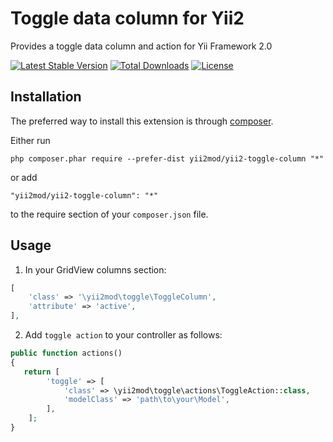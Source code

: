 Toggle data column for Yii2
===========================
Provides a toggle data column and action for Yii Framework 2.0

[![Latest Stable Version](https://poser.pugx.org/yii2mod/yii2-toggle-column/v/stable)](https://packagist.org/packages/yii2mod/yii2-toggle-column) [![Total Downloads](https://poser.pugx.org/yii2mod/yii2-toggle-column/downloads)](https://packagist.org/packages/yii2mod/yii2-toggle-column) [![License](https://poser.pugx.org/yii2mod/yii2-toggle-column/license)](https://packagist.org/packages/yii2mod/yii2-toggle-column)

Installation
------------

The preferred way to install this extension is through [composer](http://getcomposer.org/download/).

Either run

```
php composer.phar require --prefer-dist yii2mod/yii2-toggle-column "*"
```

or add

```
"yii2mod/yii2-toggle-column": "*"
```

to the require section of your `composer.json` file.


Usage
-----

1) In your GridView columns section:

```php
[
    'class' => '\yii2mod\toggle\ToggleColumn',
    'attribute' => 'active',
],
```

2) Add `toggle action` to your controller as follows:

```php
public function actions()
{
   return [
        'toggle' => [
            'class' => \yii2mod\toggle\actions\ToggleAction::class,
            'modelClass' => 'path\to\your\Model',
        ],
    ];
}
```

